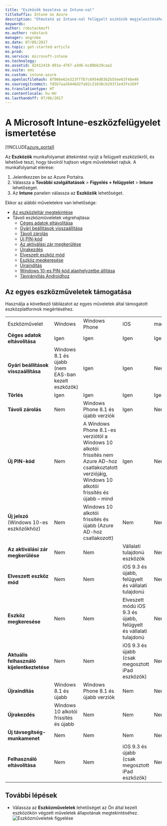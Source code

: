 ```yaml
---
title: "Eszközök kezelése az Intune-nal"
titleSuffix: Intune on Azure
description: "Útmutató az Intune-nal felügyelt eszközök megjelenítéséhez és az eszközökön végrehajtható különféle műveletekhez.”"
keywords: 
author: robstackmsft
ms.author: robstack
manager: angrobe
ms.date: 07/05/2017
ms.topic: get-started-article
ms.prod: 
ms.service: microsoft-intune
ms.technology: 
ms.assetid: d2412418-d91a-4767-a3d6-bc88bb29caa2
ms.suite: ems
ms.custom: intune-azure
ms.openlocfilehash: 8f066e62e323fffb7c6954d83b2b55ee63f4be46
ms.sourcegitcommit: fd5b7aa26446d2fa92c21638cb29371e43fe169f
ms.translationtype: HT
ms.contentlocale: hu-HU
ms.lasthandoff: 07/06/2017
---
```

# <a name="what-is-microsoft-intune-device-management"></a>A Microsoft Intune-eszközfelügyelet ismertetése


[!INCLUDE[azure_portal](./includes/azure_portal.md)]

Az **Eszközök** munkafolyamat áttekintést nyújt a felügyelt eszközökről, és lehetővé teszi, hogy távolról hajtson végre műveleteket rajtuk. A munkafolyamat elérése:

1. Jelentkezzen be az Azure Portalra.
2. Válassza a **További szolgáltatások** > **Figyelés + felügyelet** > **Intune** lehetőséget.
3. Az **Intune** panelen válassza az **Eszközök** lehetőséget.

Ekkor az alábbi műveletekre van lehetősége:

- [Az eszközleltár megtekintése](device-inventory.md)
- Távoli eszközműveletek végrehajtása:
    - [Céges adatok eltávolítása](device-company-data-remove.md) 
    - [Gyári beállítások visszaállítása](device-factory-reset.md)
    - [Távoli zárolás](device-remote-lock.md)
    - [Új PIN-kód](device-passcode-reset.md)
    - [Az aktiválási zár megkerülése](device-activation-lock-bypass.md)
    - [Újrakezdés](device-fresh-start.md)
    - [Elveszett eszköz mód](device-lost-mode.md)
    - [Eszköz megkeresése](device-locate.md)
    - [Újraindítás](device-restart.md)
    - [Windows 10-es PIN-kód alaphelyzetbe állítása](device-windows-pin-reset.md)
    - [Távirányítás Androidhoz](device-profile-android-teamviewer.md)


## <a name="support-for-each-device-action"></a>Az egyes eszközműveletek támogatása

Használja a következő táblázatot az egyes műveletek által támogatott eszközplatformok megértéséhez.

|||||||
|-|-|-|-|-|-|
|Eszközművelet|Windows|Windows Phone|iOS|macOS|Android|
|**Céges adatok eltávolítása**|Igen|Igen|Igen|Igen|Igen|
|**Gyári beállítások visszaállítása**|Windows 8.1 és újabb (nem EAS-ban kezelt eszközök)|Igen|Igen|Nem|Az Android for Work nem támogatott|
|**Törlés**|Igen|Igen|Igen|Igen|Igen|
|**Távoli zárolás**|Nem|Windows Phone 8.1 és újabb verziók|Igen|Nem|Igen|
|**Új PIN-kód**|Nem|A Windows Phone 8.1-es verziótól a Windows 10 alkotói frissítés nem Azure AD-hoz csatlakoztatott verziójáig, Windows 10 alkotói frissítés és újabb – mind|Igen|Nem|Az Android 7-nél régebbi, az Android for Work nem támogatott|
|**Új jelszó** (Windows 10-es eszközökhöz)|Nem|Windows 10 alkotói frissítés és újabb (Azure AD-hoz csatlakozott)|Nem|Nem|Az Android for Work nem támogatott|
|**Az aktiválási zár megkerülése**|Nem|Nem|Vállalati tulajdonú eszközök|Nem|Nem|
|**Elveszett eszköz mód**|Nem|Nem|iOS 9.3 és újabb, felügyelt és vállalati tulajdonú|Nem|Nem|
|**Eszköz megkeresése**|Nem|Nem|Elveszett módú iOS 9.3 és újabb, felügyelt és vállalati tulajdonú|Nem|Nem|
|**Aktuális felhasználó kijelentkeztetése**|Nem|Nem|iOS 9.3 és újabb (csak megosztott iPad eszközök)|Nem|Nem|
|**Újraindítás**|Windows 8.1 és újabb|Windows Phone 8.1 és újabb verziók|Nem|Nem|Nem|
|**Újrakezdés**|Windows 10 alkotói frissítés és újabb|Nem|Nem|Nem|Nem|
|**Új távsegítség-munkamenet**|Nem|Nem|Nem|Nem|Igen|
|**Felhasználó eltávolítása**|Nem|Nem|iOS 9.3 és újabb (csak megosztott iPad eszközök)|Nem|Nem|

## <a name="next-steps"></a>További lépések

- Válassza az **Eszközműveletek** lehetőséget az Ön által kezelt eszközökön végzett műveletek állapotának megtekintéséhez. 
![Eszközműveletek figyelése](./media/monitor-device-actions.png)